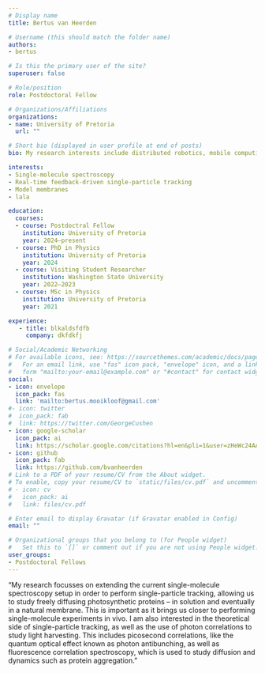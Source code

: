 ```yaml
---
# Display name
title: Bertus van Heerden

# Username (this should match the folder name)
authors:
- bertus

# Is this the primary user of the site?
superuser: false

# Role/position
role: Postdoctoral Fellow

# Organizations/Affiliations
organizations:
- name: University of Pretoria
  url: ""

# Short bio (displayed in user profile at end of posts)
bio: My research interests include distributed robotics, mobile computing and programmable matter.

interests:
- Single-molecule spectroscopy
- Real-time feedback-driven single-particle tracking
- Model membranes
- lala

education:
  courses:
  - course: Postdoctral Fellow
    institution: University of Pretoria
    year: 2024–present
  - course: PhD in Physics
    institution: University of Pretoria
    year: 2024
  - course: Visiting Student Researcher
    institution: Washington State University
    year: 2022–2023
  - course: MSc in Physics
    institution: University of Pretoria
    year: 2021

experience:
   - title: blkaldsfdfb
     company: dkfdkfj

# Social/Academic Networking
# For available icons, see: https://sourcethemes.com/academic/docs/page-builder/#icons
#   For an email link, use "fas" icon pack, "envelope" icon, and a link in the
#   form "mailto:your-email@example.com" or "#contact" for contact widget.
social:
- icon: envelope
  icon_pack: fas
  link: 'mailto:bertus.mooikloof@gmail.com'
#- icon: twitter
#  icon_pack: fab
#  link: https://twitter.com/GeorgeCushen
- icon: google-scholar
  icon_pack: ai
  link: https://scholar.google.com/citations?hl=en&pli=1&user=zHeWc24AAAAJ
- icon: github
  icon_pack: fab
  link: https://github.com/bvanheerden
# Link to a PDF of your resume/CV from the About widget.
# To enable, copy your resume/CV to `static/files/cv.pdf` and uncomment the lines below.
# - icon: cv
#   icon_pack: ai
#   link: files/cv.pdf

# Enter email to display Gravatar (if Gravatar enabled in Config)
email: ""

# Organizational groups that you belong to (for People widget)
#   Set this to `[]` or comment out if you are not using People widget.
user_groups:
- Postdoctoral Fellows
---
```


“My research focusses on extending the current single-molecule spectroscopy setup in order to perform single-particle tracking, allowing us to study 
freely diffusing photosynthetic proteins – in solution and eventually in a natural membrane. This is important as it brings us closer to performing 
single-molecule experiments in vivo. I am also interested in the theoretical side of single-particle tracking, as well as the use of photon correlations 
to study light harvesting. This includes picosecond correlations, like the quantum optical effect known as photon antibunching, as well as fluorescence 
correlation spectroscopy, which is used to study diffusion and dynamics such as protein aggregation.”
